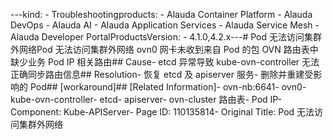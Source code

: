 ---kind:   - Troubleshootingproducts:    - Alauda Container Platform   - Alauda DevOps   - Alauda AI   - Alauda Application Services   - Alauda Service Mesh   - Alauda Developer PortalProductsVersion:   - 4.1.0,4.2.x---<!-- A type of document that involves encountering a fault, diag...it, performing root cause analysis, and providing solutions. --># Pod 无法访问集群外网络Pod 无法访问集群外网络 ovn0 网卡未收到来自 Pod 的包 OVN 路由表中缺少业务 Pod IP 相关路由## Cause- etcd 异常导致 kube-ovn-controller 无法正确同步路由信息## Resolution- 恢复 etcd 及 apiserver 服务- 删除并重建受影响的 Pod## [workaround]## [Related Information]- ovn-nb:6641- ovn0- kube-ovn-controller- etcd- apiserver- ovn-cluster 路由表- Pod IP- Component: Kube-APIServer- Page ID: 110135814- Original Title: Pod 无法访问集群外网络